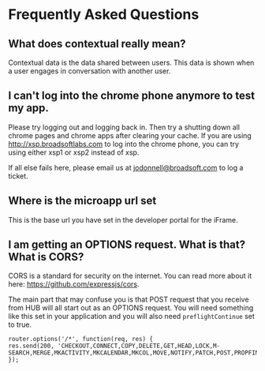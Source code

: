 # Frequently Asked Questions

## What does contextual really mean?

Contextual data is the data shared between users. This data is shown when a user engages in conversation with another user.

## I can't log into the chrome phone anymore to test my app.

Please try logging out and logging back in. Then try a shutting down all chrome pages and chrome apps after clearing your cache. If you are using
http://xsp.broadsoftlabs.com to log into the chrome phone, you can try using either xsp1 or xsp2 instead of xsp.

If all else fails here, please email us at jodonnell@broadsoft.com to log a ticket.

## Where is the microapp url set

This is the base url you have set in the developer portal for the iFrame.

## I am getting an OPTIONS request. What is that? What is CORS?

CORS is a standard for security on the internet. You can read more about it here: https://github.com/expressjs/cors.

The main part that may confuse you is that POST request that you receive from HUB will all start out as an OPTIONS request. You will need something like this set in your application and you will also need `preflightContinue` set to true.

```
router.options('/*', function(req, res) {
res.send(200, 'CHECKOUT,CONNECT,COPY,DELETE,GET,HEAD,LOCK,M-SEARCH,MERGE,MKACTIVITY,MKCALENDAR,MKCOL,MOVE,NOTIFY,PATCH,POST,PROPFIND,PROPPATCH,PURGE,PUT,REPORT,SEARCH,SUBSCRIBE,TRACE,UNLOCK,UNSUBSCRIBE');
});
```
